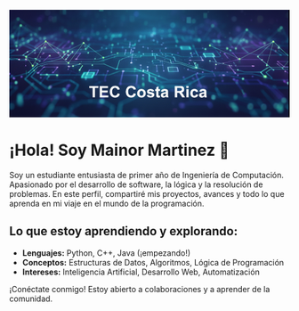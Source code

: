 <p align="center">
  <img src="imagen_2025-09-09_193419286.png" alt="Banner: Future Engineer, Computer Engineering | First Year" width="800" />
</p>

# ¡Hola! Soy Mainor Martinez 👋

Soy un estudiante entusiasta de primer año de Ingeniería de Computación. Apasionado por el desarrollo de software, la lógica y la resolución de problemas. En este perfil, compartiré mis proyectos, avances y todo lo que aprenda en mi viaje en el mundo de la programación.

## Lo que estoy aprendiendo y explorando:
- **Lenguajes:** Python, C++, Java (¡empezando!)
- **Conceptos:** Estructuras de Datos, Algoritmos, Lógica de Programación
- **Intereses:** Inteligencia Artificial, Desarrollo Web, Automatización

¡Conéctate conmigo! Estoy abierto a colaboraciones y a aprender de la comunidad.
